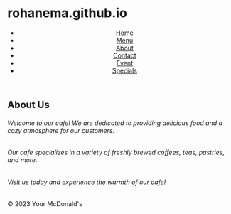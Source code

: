 # rohanema.github.io
<!DOCTYPE html>
<html lang="en">
<head>
  <meta charset="UTF-8">
  <title>About - Your Cafe</title>
  <link rel="stylesheet" href="styless.css">
</head>
<body>
  <header>
    <nav>
      <ul>
        <li><a href="index.html">Home</a></li>
        <li><a href="menu.html">Menu</a></li>
        <li><a href="about.html">About</a></li>
        <li><a href="contact.html">Contact</a></li>
        <li><a href="event.html">Event</a></li>
        <li><a href="specials.html">Specials</a></li>
        <!-- Add more navigation links as needed -->
      </ul>
    </nav>
  </header>

  <main>
    <section class="about">
      <h1>About Us</h1>
      <h6>Welcome to our cafe! We are dedicated to providing delicious food and a cozy atmosphere for our customers.</h6>
      <h6>Our cafe specializes in a variety of freshly brewed coffees, teas, pastries, and more.</h6>
      <h6>Visit us today and experience the warmth of our cafe!</h6>
    </section>
  </main>

  <footer>
    <p class="dewan">&copy; 2023 Your McDonald's</p>
  </footer>
</body>
</html>
